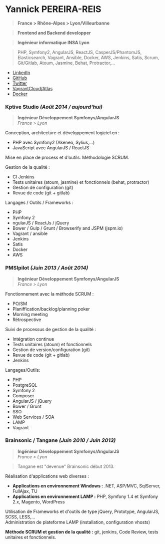 # **Yannick PEREIRA-REIS**  
> **France > Rhône-Alpes > Lyon/Villeurbanne**

> **Frontend and Backend developper**  

> **Ingénieur informatique INSA Lyon**

> PHP, Symfony2, AngularJS, ReactJS, CasperJS/PhantomJS, Elasticsearch, Vagrant, Ansible, Docker, AWS, Jenkins, Satis, Scrum, Git/Gitlab, Atoum, Jasmine, Behat, Protractor,...

* [LinkedIn](https://fr.linkedin.com/in/yannickpereirareis)
* [GitHub](https://github.com/ypereirareis)
* [Twitter](https://twitter.com/yannickpr69)
* [VagrantCloud/Atlas](https://atlas.hashicorp.com/ypereirareis/boxes/debian-elasticsearch-amd64)
* [Docker](https://registry.hub.docker.com/u/ypereirareis/docker-elk-and-plugins/)

### Kptive Studio *(Août 2014 / aujourd'hui)*
> **Ingénieur Développement Symfonys/AngularJS**  
> *France > Lyon*

Conception, architecture et développement logiciel en :
* PHP avec Symfony2 (Akeneo, Sylius,...)
* JavaScript avec AngularJS / ReactJS

Mise en place de process et d'outils.
Méthodologie SCRUM.

Gestion de la qualité :
* CI Jenkins
* Tests unitaires (atoum, jasmine) et fonctionnels (behat, protractor)
* Gestion de configuration (git)
* Revue de code (git + gitlab)

Langages / Outils / Frameworks :
* PHP
* Symfony 2
* ngularJS / ReactJs / jQuery
* Bower / Gulp / Grunt / Browserify and JSPM (jspm.io)
* Vagrant / ansible
* Jenkins
* Satis
* Docker
* AWS

### PMSIpilot *(Juin 2013 / Août 2014)*
> **Ingénieur Développement Symfonys/AngularJS**  
> *France > Lyon*

Fonctionnement avec la méthode SCRUM :
- PO/SM
- Planiffication/backlog/planning poker
- Morning meeting
- Rétrospective

Suivi de processus de gestion de la qualité :
- Intégration continue
- Tests unitaires (atoum) et fonctionnels
- Gestion de version/configuration (git)
- Revue de code (git + gitlab)
- Jenkins

Langages/Outils:
- PHP
- PostgreSQL
- Symfony 2
- Composer
- AngularJS / jQuery
- Bower / Grunt
- SSO
- Web Services / SOA
- LAMP
- Vagrant

### Brainsonic / Tangane *(Juin 2010 / Juin 2013)*
> **Ingénieur Développement Symfonys/AngularJS**  
> *France > Lyon*

> Tangane est "devenue" Brainsonic début 2013.  

Réalisation d'applications web diverses :
* **Applications en environnement Windows :** .NET, ASP/MVC, SqlServer, FullAjax, TU  
* **Applications en environnement LAMP :** PHP, Symfony 1.4 et Symfony 2.x, Magento, WordPress

Utilisation de Frameworks et d'outils de type jQuery, Prototype, AngularJS, SCSS, LESS,...  
Administration de plateforme LAMP (installation, configuration vhosts)

**Méthode SCRUM et gestion de la qualité :** git, jenkins, Code Review, tests unitaires et fonctionnels.


